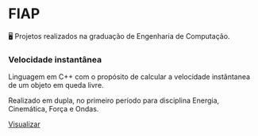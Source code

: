 # FIAP
🖥️ Projetos realizados na graduação de Engenharia de Computação.
### Velocidade instantânea

Linguagem em C++ com o propósito de calcular a velocidade instântanea de um objeto em queda livre.

Realizado em dupla, no primeiro período para disciplina Energia, Cinemática, Força e Ondas.

[Visualizar](https://github.com/ajuliaos/FIAP/blob/main/Projeto_Velocidade_Cp3.ino)
